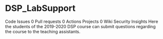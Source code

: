 # DSP_LabSupport
 Code Issues 0 Pull requests 0 Actions Projects 0 Wiki Security Insights Here the students of the 2019-2020 DSP course can submit questions regarding the course to the teaching assistants.
